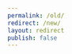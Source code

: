 ```yaml
---
permalink: /old/
redirect: /new/
layout: redirect
publish: false
---
```

<!--UNDER REVISION-->


<!--
Instructions:
permalink = The deprecated URL that you want to redirect to a new URL.
redirect  = The new URL.
Give your file the same name as the file that you are redirecting to.

Change UNDER REVISION as appropriate for your situation.

Remove the "publish:false" line from the header--it's only here to prevent this example from being built.
-->

